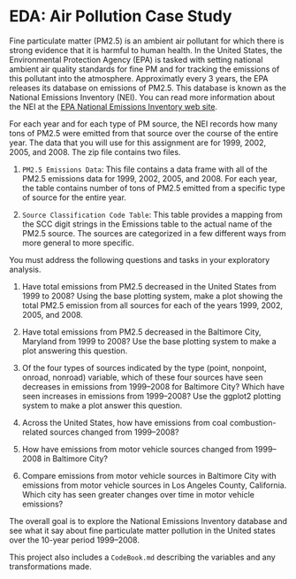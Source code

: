 # EDA: Air Pollution Case Study


Fine particulate matter (PM2.5) is an ambient air pollutant for which there is strong evidence that it is harmful to human health. In the United States, the Environmental Protection Agency (EPA) is tasked with setting national ambient air quality standards for fine PM and for tracking the emissions of this pollutant into the atmosphere. Approximatly every 3 years, the EPA releases its database on emissions of PM2.5. This database is known as the National Emissions Inventory (NEI). You can read more information about the NEI at the <a href="https://www.epa.gov/air-emissions-inventories" target="_blank">
EPA National Emissions Inventory web site</a>.

For each year and for each type of PM source, the NEI records how many tons of PM2.5 were emitted from that source over the course of the entire year. The data that you will use for this assignment are for 1999, 2002, 2005, and 2008. The zip file contains two files.

1) `PM2.5 Emissions Data`: This file contains a data frame with all of the PM2.5 emissions data for 1999, 2002, 2005, and 2008. For each year, the table contains number of tons of PM2.5 emitted from a specific type of source for the entire year. 

2) `Source Classification Code Table`: This table provides a mapping from the SCC digit strings in the Emissions table to the actual name of the PM2.5 source. The sources are categorized in a few different ways from more general to more specific.


You must address the following questions and tasks in your exploratory analysis. 

1) Have total emissions from PM2.5 decreased in the United States from 1999 to 2008? Using the base plotting system, make a plot showing the total PM2.5 emission from all sources for each of the years 1999, 2002, 2005, and 2008.
    
2) Have total emissions from PM2.5 decreased in the Baltimore City, Maryland from 1999 to 2008? Use the base plotting system to make a plot answering this question.
    
3) Of the four types of sources indicated by the type (point, nonpoint, onroad, nonroad) variable, which of these four sources have seen decreases in emissions from 1999–2008 for Baltimore City? Which have seen increases in emissions from 1999–2008? Use the ggplot2 plotting system to make a plot answer this question.
    
4) Across the United States, how have emissions from coal combustion-related sources changed from 1999–2008?

5) How have emissions from motor vehicle sources changed from 1999–2008 in Baltimore City?
    
6) Compare emissions from motor vehicle sources in Baltimore City with emissions from motor vehicle sources in Los Angeles County, California. Which city has seen greater changes over time in motor vehicle emissions?

The overall goal is to explore the National Emissions Inventory database and see what it say about fine particulate matter pollution in the United states over the 10-year period 1999–2008.

This project also includes a `CodeBook.md` describing the variables and any transformations made. 
